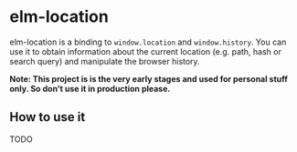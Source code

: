 # elm-location

elm-location is a binding to `window.location` and
`window.history`. You can use it to obtain information about the
current location (e.g. path, hash or search query) and manipulate the
browser history.

**Note: This project is is the very early stages and used for personal
 stuff only. So don't use it in production please.**

## How to use it

TODO

